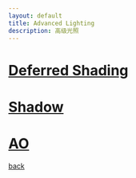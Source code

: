 ```yaml
---
layout: default
title: Advanced Lighting
description: 高级光照
---
```


# [Deferred Shading](./DeferredShading.md)

# [Shadow](./Shadow/index.md)

# [AO](./AO/index.md)

[back](./../)